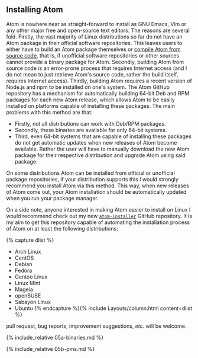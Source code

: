 ## Installing Atom
Atom is nowhere near as straight-forward to install as GNU Emacs, Vim or any other major free and open-source text editors. The reasons are several fold. Firstly, the vast majority of Linux distributions so far do not have an Atom package in their official software repositories. This leaves users to either have to build an Atom package themselves or [compile Atom from source code](#building-from-source), that is, if unofficial software repositories or other sources cannot provide a binary package for Atom. Secondly, building Atom from source code is an error-prone process that requires Internet access (and I do not mean to just retrieve Atom's source code, rather the build itself, requires Internet access). Thirdly, building Atom requires a recent version of Node.js and npm to be installed on one's system. The Atom GitHub repository has a mechanism for automatically building 64-bit Deb and RPM packages for each new Atom release, which allows Atom to be easily installed on platforms capable of installing these packages. The main problems with this method are that:

* Firstly, not all distributions can work with Deb/RPM packages.
* Secondly, these binaries are available for only 64-bit systems.
* Third, even 64-bit systems that are capable of installing these packages do not get automatic updates when new releases of Atom become available. Rather the user will have to manually download the new Atom package for their respective distribution and upgrade Atom using said package.

On some distributions Atom can be installed from official or unofficial package repositories, if your distribution supports this I would strongly recommend you install Atom via this method. This way, when new releases of Atom come out, your Atom installation should be automatically updated when you run your package manager.

On a side note, anyone interested in making Atom easier to install on Linux I would recommend check out my new [`atom-installer`](https://github.com/fusion809/atom-installer) GitHub repository. It is my aim to get this repository capable of automating the installation process of Atom on at least the following distributions:

{% capture dlist %}
* Arch Linux
* CentOS
* Debian
* Fedora
* Gentoo Linux
* Linux Mint
* Mageia
* openSUSE
* Sabayon Linux
* Ubuntu
{% endcapture %}{% include Layouts/column.html content=dlist %}

pull request, bug reports, improvement suggestions, *etc.* will be welcome.

{% include_relative 05a-binaries.md %}

{% include_relative 05b-pms.md %}
